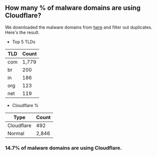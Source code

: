 ## How many % of malware domains are using Cloudflare?


We downloaded the malware domains from [here](https://urlhaus.abuse.ch) and filter out duplicates.
Here's the result.


[//]: # (start replacement)


- Top 5 TLDs

| TLD | Count |
| --- | --- |
| com | 1,779 |
| br | 200 |
| in | 186 |
| org | 123 |
| net | 119 |


- Cloudflare %

| Type | Count |
| --- | --- |
| Cloudflare | 492 |
| Normal | 2,846 |


### 14.7% of malware domains are using Cloudflare.